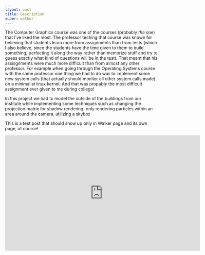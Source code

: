 ```yaml
---
layout: post
title: Description
super: walker
---
```


The Computer Graphics course was one of the courses (probably _the_ one) that I've liked the most. The professor teching that course was known for believing that students learn more from assignments than from tests (which I also believe, since the students have the time given to them to build something, perfecting it along the way rather than memorize stuff and try to guess exactly what kind of questions will be in the test). That meant that his assisgnments were much more difficult than from almost any other professor. For example when going through the Operating Systems course with the same professor one thing we had to do was to implement some new system calls (that actually should monitor all other system calls made) on a minimalist linux kernel. And that was propably the most difficult assignment ever given to me during college!

In this project we had to model the outside of the buildings from our institute while implementing some techniques such as changing the projection matrix for shadow rendering, only rendering particles within an area around the camera, utilizing a skybox

This is a test post that should show up only in Walker page and its own page, of course!

<iframe width="640" height="380" src="http://www.youtube.com/embed/zhOX5e7Py6Y" frameborder="0" allowfullscreen></iframe>